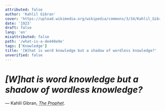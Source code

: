 ```yaml
---
attributed: false
author: 'Kahlil Gibran'
cover: 'https://upload.wikimedia.org/wikipedia/commons/3/34/Kahlil_Gibran_1913.jpg'
date: '1923'
draft: false
lang: 'en'
misattributed: false
path: '/what-is-a-de440e9e'
tags: ['Knowledge']
title: '[W]hat is word knowledge but a shadow of wordless knowledge?'
unverified: false
---
```


# *[W]hat is word knowledge but a shadow of wordless knowledge?*
&mdash; Kahlil Gibran, <cite><abbr title="ISBN-13: 9788172343545">The Prophet</abbr></cite>.
